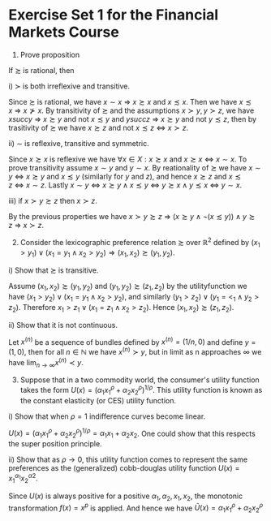 # Exercise Set 1 for the Financial Markets Course

1. Prove proposition
   
If $\succsim$ is rational, then

i) $\succ$ is both irreflexive and transitive.

Since $\succsim$ is rational, we have $x \sim x \ \Rightarrow \ x \succsim x \ \text{and} \ x \precsim x$. Then we have $x \precsim x \ \Rightarrow \ x \nsucc x$. By transitivity of $\succsim$ and the assumptions $x \succ y, y \succ z$, we have $x succ y \ \Rightarrow \ x \succsim y \ \text{and not} \ x \precsim y$ and $y succ z \ \Rightarrow \ x \succsim y \ \text{and not} \ y \precsim z$, then by trasitivity of $\succsim$ we have $x \succsim z \ \text{and not} \ x \precsim z \ \Leftrightarrow \ x \succ z$.

ii) $\sim$ is reflexive, transitive and symmetric.

Since $x \succsim x$ is reflexive we have $\forall x \in X : x \succsim x \ \text{and} \ x \succsim x \ \Leftrightarrow \ x \sim x$. To prove transitivity assume $x \sim y \ \text{and} \ y \sim x$. By reationality of $\succsim$ we have $x \sim y \ \Leftrightarrow \ x \succsim y \ \text{and} \ x \precsim y$ (similarly for $y$ and $z$), and hence $x \succsim z \ \text{and} \ x \precsim z \ \Leftrightarrow \ x \sim z$. Lastly $x \sim y \ \Leftrightarrow \ x \succsim y \wedge x \precsim y \ \Leftrightarrow \ y \succsim x \wedge y \precsim x \ \Leftrightarrow \ y \sim x$.

iii) if $x \succ y \succsim z$ then $x \succ z$.

By the previous properties we have $x \succ y \succsim z \ \Rightarrow \ (x \succsim y \wedge \neg (x \precsim y)) \wedge y \succsim z \ \Rightarrow \ x \succ z$.

2. Consider the lexicographic preference relation $\succsim$ over $\mathbb{R}^2$ defined by $(x_1 > y_1) \vee (x_1 = y_1 \wedge x_2 > y_2) \Rightarrow (x_1, x_2) \succsim (y_1, y_2)$.

i) Show that $\succsim$ is transitive.

Assume $(x_1, x_2) \succsim (y_1, y_2)$ and $(y_1, y_2) \succsim (z_1, z_2)$ by the utilityfunction we have $(x_1 > y_2) \vee (x_1 = y_1 \wedge x_2 > y_2)$, and similarly $(y_1 > z_2) \vee (y_1 = <_1 \wedge y_2 > z_2)$. Therefore $x_1 > z_1 \vee (x_1 = z_1 \wedge x_2 > z_2)$. Hence $(x_1, x_2) \succsim (z_1, z_2)$.

ii) Show that it is not continuous.

Let $x^{(n)}$ be a sequence of bundles defined by $x^{(n)} = (1/n, 0)$ and define $y = (1, 0)$, then for all $n \in \mathbb{N}$ we have $x^{(n)} \succ y$, but in limit as n approaches $\infty$ we have $\lim_{n \to \infty} x^{(n)} \prec y$.

3. Suppose that in a two commodity world, the consumer's utility function takes the form $U(x) = (\alpha_1 x_1^{\rho} + \alpha_2 x_2^{\rho})^{1/\rho}$. This utility function is known as the constant elasticity (or CES) utility function.

i) Show that when $\rho = 1$ indifference curves become linear.

$U(x) = (\alpha_1 x_1^{\rho} + \alpha_2 x_2^{\rho})^{1/\rho} = \alpha_1 x_1 + \alpha_2 x_2$. One could show that this respects the super position principle.

ii) Show that as $\rho \to 0$, this utility function comes to represent the same preferences as the (generalized) cobb-douglas utility function $U(x) = x_1^{\alpha_1}x_2^{\alpha2}$.

Since $U(x)$ is always positive for a positive $\alpha_1, \alpha_2, x_1, x_2$, the monotonic transformation $f(x) = x^p$ is applied. And hence we have $\bar{U}(x) = \alpha_1 x_1^{\rho} + \alpha_2 x_2^{\rho}$ 
